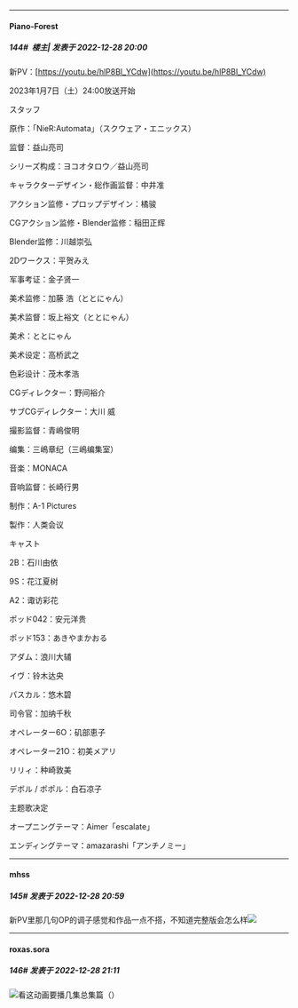 

*****

####  Piano-Forest  
##### 144#         楼主| 发表于 2022-12-28 20:00

新PV：[https://youtu.be/hlP8Bl_YCdw](https://youtu.be/hlP8Bl_YCdw)

2023年1月7日（土）24:00放送开始

スタッフ

原作：「NieR:Automata」（スクウェア・エニックス）

监督：益山亮司

シリーズ构成：ヨコオタロウ／益山亮司

キャラクターデザイン・総作画监督：中井准

アクション监修・プロップデザイン：橘骏

CGアクション监修・Blender监修：稲田正辉

Blender监修：川越崇弘

2Dワークス：平贺みえ

军事考证：金子贤一

美术监修：加藤 浩（ととにゃん）

美术监督：坂上裕文（ととにゃん）

美术：ととにゃん

美术设定：高桥武之

色彩设计：茂木孝浩

CGディレクター：野间裕介

サブCGディレクター：大川 威

撮影监督：青嶋俊明

编集：三嶋章纪（三嶋编集室）

音楽：MONACA

音响监督：长崎行男

制作：A-1 Pictures

製作：人类会议

キャスト

2B：石川由依

9S：花江夏树

A2：诹访彩花

ポッド042：安元洋贵

ポッド153：あきやまかおる

アダム：浪川大辅

イヴ：铃木达央

パスカル：悠木碧

司令官：加纳千秋

オペレーター6O：矶部恵子

オペレーター21O：初美メアリ

リリィ：种崎敦美

デボル / ポポル：白石凉子

主题歌决定

オープニングテーマ：Aimer「escalate」

エンディングテーマ：amazarashi「アンチノミー」



*****

####  mhss  
##### 145#       发表于 2022-12-28 20:59

新PV里那几句OP的调子感觉和作品一点不搭，不知道完整版会怎么样<img src="https://static.saraba1st.com/image/smiley/face2017/004.gif" referrerpolicy="no-referrer">



*****

####  roxas.sora  
##### 146#       发表于 2022-12-28 21:11

<img src="https://static.saraba1st.com/image/smiley/face2017/067.png" referrerpolicy="no-referrer">看这动画要播几集总集篇（）

